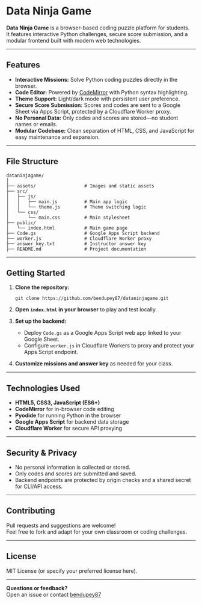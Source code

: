 # Data Ninja Game

**Data Ninja Game** is a browser-based coding puzzle platform for students.  
It features interactive Python challenges, secure score submission, and a modular frontend built with modern web technologies.

---

## Features

- **Interactive Missions:** Solve Python coding puzzles directly in the browser.
- **Code Editor:** Powered by [CodeMirror](https://codemirror.net/) with Python syntax highlighting.
- **Theme Support:** Light/dark mode with persistent user preference.
- **Secure Score Submission:** Scores and codes are sent to a Google Sheet via Apps Script, protected by a Cloudflare Worker proxy.
- **No Personal Data:** Only codes and scores are stored—no student names or emails.
- **Modular Codebase:** Clean separation of HTML, CSS, and JavaScript for easy maintenance and expansion.

---

## File Structure

```
dataninjagame/
│
├── assets/                  # Images and static assets
├── src/
│   ├── js/
│   │   ├── main.js          # Main app logic
│   │   └── theme.js         # Theme switching logic
│   └── css/
│       └── main.css         # Main stylesheet
├── public/
│   └── index.html           # Main game page
├── Code.gs                  # Google Apps Script backend
├── worker.js                # Cloudflare Worker proxy
├── answer_key.txt           # Instructor answer key
├── README.md                # Project documentation
```

---

## Getting Started

1. **Clone the repository:**
   ```
   git clone https://github.com/bendupey87/dataninjagame.git
   ```

2. **Open `index.html` in your browser** to play and test locally.

3. **Set up the backend:**
   - Deploy `Code.gs` as a Google Apps Script web app linked to your Google Sheet.
   - Configure `worker.js` in Cloudflare Workers to proxy and protect your Apps Script endpoint.

4. **Customize missions and answer key** as needed for your class.

---

## Technologies Used

- **HTML5, CSS3, JavaScript (ES6+)**
- **CodeMirror** for in-browser code editing
- **Pyodide** for running Python in the browser
- **Google Apps Script** for backend data storage
- **Cloudflare Worker** for secure API proxying

---

## Security & Privacy

- No personal information is collected or stored.
- Only codes and scores are submitted and saved.
- Backend endpoints are protected by origin checks and a shared secret for CLI/API access.

---

## Contributing

Pull requests and suggestions are welcome!  
Feel free to fork and adapt for your own classroom or coding challenges.

---

## License

MIT License (or specify your preferred license here).

---

**Questions or feedback?**  
Open an issue or contact [bendupey87](https://github.com/bendupey87)